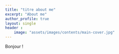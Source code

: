 ```yaml
---
title: "titre about me"
excerpt: "About me"
author_profile: true
layout: single
header :
    image: "assets/images/contents/main-cover.jpg"
---
```


Bonjour !
